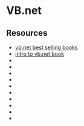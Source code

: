 # VB.net


## Resources

- [vb.net best selling books](https://bookauthority.org/books/best-selling-vb.net-books)
- [intro to vb.net book](https://www.amazon.com/dp/0133378500?tag=uuid10-20)
- []()
- []()
- []()
- []()
- []()
- []()
- []()
- []()
- []()
- []()
